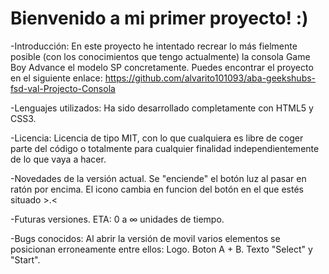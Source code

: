 # Bienvenido a mi primer proyecto! :)
-Introducción:
En este proyecto he intentado recrear lo más fielmente posible (con los conocimientos que tengo actualmente) la consola Game Boy Advance el modelo SP concretamente.
Puedes encontrar el proyecto en el siguiente enlace: 
https://github.com/alvarito101093/aba-geekshubs-fsd-val-Projecto-Consola

-Lenguajes utilizados:
Ha sido desarrollado completamente con HTML5 y CSS3.

-Licencia:
Licencia de tipo MIT, con lo que cualquiera es libre de coger parte del código o totalmente para cualquier finalidad independientemente de lo que vaya a hacer.

-Novedades de la versión actual.
Se "enciende" el botón luz al pasar en ratón por encima.
El icono cambia en funcion del botón en el que estés situado >.<

-Futuras versiones.
ETA: 0 a ∞ unidades de tiempo.

-Bugs conocidos:
Al abrir la versión de movil varios elementos se posicionan erroneamente entre ellos:
Logo.
Boton A + B.
Texto "Select" y "Start".